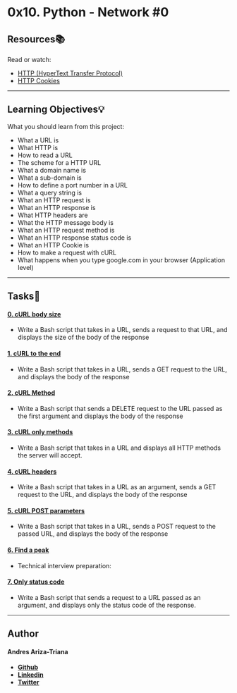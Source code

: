 # 0x10. Python - Network #0

## Resources:books:

Read or watch:

- [HTTP (HyperText Transfer Protocol)](https://intranet.hbtn.io/rltoken/vNqPD0N8vIgqJL1LnWaldQ)
- [HTTP Cookies](https://intranet.hbtn.io/rltoken/ubO0VPV2T3D77jyfc0c1Xw)

---

## Learning Objectives:bulb:

What you should learn from this project:

- What a URL is
- What HTTP is
- How to read a URL
- The scheme for a HTTP URL
- What a domain name is
- What a sub-domain is
- How to define a port number in a URL
- What a query string is
- What an HTTP request is
- What an HTTP response is
- What HTTP headers are
- What the HTTP message body is
- What an HTTP request method is
- What an HTTP response status code is
- What an HTTP Cookie is
- How to make a request with cURL
- What happens when you type google.com in your browser (Application level)

---

## Tasks:pencil:

#### [0. cURL body size](./0-body_size.sh)

- Write a Bash script that takes in a URL, sends a request to that URL, and displays the size of the body of the response

#### [1. cURL to the end](./1-body.sh)

- Write a Bash script that takes in a URL, sends a GET request to the URL, and displays the body of the response

#### [2. cURL Method](./2-delete.sh)

- Write a Bash script that sends a DELETE request to the URL passed as the first argument and displays the body of the response

#### [3. cURL only methods](./3-methods.sh)

- Write a Bash script that takes in a URL and displays all HTTP methods the server will accept.

#### [4. cURL headers](./4-header.sh)

- Write a Bash script that takes in a URL as an argument, sends a GET request to the URL, and displays the body of the response

#### [5. cURL POST parameters](./5-post_params.sh)

- Write a Bash script that takes in a URL, sends a POST request to the passed URL, and displays the body of the response

#### [6. Find a peak](./6-peak.py)

- Technical interview preparation:

#### [7. Only status code](./100-status_code.sh)

- Write a Bash script that sends a request to a URL passed as an argument, and displays only the status code of the response.

---

## Author

#### Andres Ariza-Triana

- [**Github**](https://github.com/aarizat)
- [**Linkedin**](https://www.linkedin.com/in/aarizatr/)
- [**Twitter**](https://twitter.com/aarizatr)
